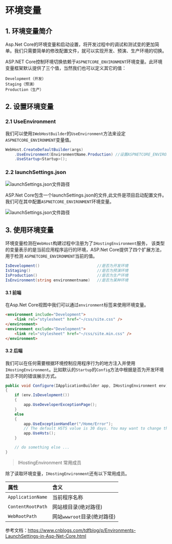 # 环境变量

## 1. 环境变量简介
Asp.Net Core的环境变量和启动设置，将开发过程中的调试和测试变的更加简单。我们只需要简单的修改配置文件，就可以实现开发、预演、生产环境的切换。

ASP.NET Core控制环境切换依赖于`ASPNETCORE_ENVIRONMENT`环境变量。此环境变量框架默认提供了三个值，当然我们也可以定义其它的值：
```
Development（开发）
Staging（预演）
Production（生产）
```

## 2. 设置环境变量
### 2.1 UseEnvironment
我们可以使用`IWebHostBuilder`的`UseEnvironment`方法来设定`ASPNETCORE_ENVIRONMENT`变量值。

```csharp
WebHost.CreateDefaultBuilder(args)
    .UseEnvironment(EnvironmentName.Production) //设置ASPNETCORE_ENVIRONMENT
    .UseStartup<Startup>();
```

### 2.2 launchSettings.json

![launchSettings.json文件路径](https://i.loli.net/2020/02/26/DSkJVUdcaBZPn8Y.jpg)

ASP.Net Core包含一个launchSettings.json的文件,此文件是项目启动配置文件。我们可在其中配置`ASPNETCORE_ENVIRONMENT`环境变量。

![launchSettings.json文件路径](https://i.loli.net/2020/02/26/z6bPH487DXiqVya.jpg)

## 3. 使用环境变量

环境变量检测在`WebHost`构建过程中注册为了`IHostingEnvironment`服务， 该类型的变量表示的是当前应用程序运行的环境，ASP.Net Core提供了四个扩展方法，用于检测 `ASPNETCORE_ENVIRONMENT`当前的值。

```csharp
IsDevelopment()                         //是否为开发环境
IsStaging()                             //是否为预演环境
IsProduction()                          //是否为生产环境
IsEnvironment(string environmentname)   //是否为某种环境
```

#### 3.1 前端
在Asp.Net Core视图中我们可以通过`environment`标签来使用环境变量。

```html
<environment include="Development">
    <link rel="stylesheet" href="~/css/site.css" />
</environment>
<environment exclude="Development">
    <link rel="stylesheet" href="~/css/site.min.css" />
</environment>
```

#### 3.2 后端

我们可以在任何需要根据环境控制应用程序行为的地方注入并使用`IHostingEnvironment`。比如默认的`Startup`的`Config`方法中根据是否为开发环境显示不同的错误展示方式。

```csharp
public void Configure(IApplicationBuilder app, IHostingEnvironment env)
{
    if (env.IsDevelopment())
    {
        app.UseDeveloperExceptionPage();
    }
    else
    {
        app.UseExceptionHandler("/Home/Error");
        // The default HSTS value is 30 days. You may want to change this for production scenarios, see https://aka.ms/aspnetcore-hsts.
        app.UseHsts();
    }

    // do something else ...
}
```

> IHostingEnvironment 常用成员

除了读取环境变量，`IHostingEnvironment`还有以下常用成员。

属性|含义
:-|:-
`ApplicationName`|当前程序名称
`ContentRootPath`|网站根目录(绝对路径)
`WebRootPath`|网站`wwwroot`目录(绝对路径)




参考文档：https://www.cnblogs.com/tdfblog/p/Environments-LaunchSettings-in-Asp-Net-Core.html